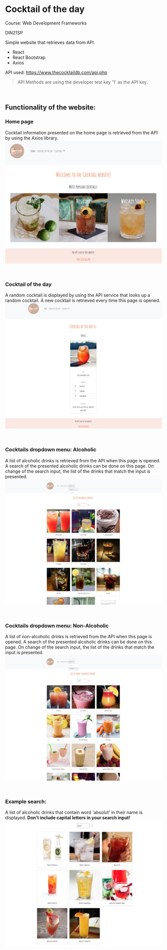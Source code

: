 # Cocktail of the day

Course: Web Development Frameworks

DIN21SP

Simple website that retrieves data from API.

- React
- React Bootstrap
- Axios


API used: https://www.thecocktaildb.com/api.php

> API Methods are using the developer test key '1' as the API key.

&nbsp;

## Functionality of the website:

### Home page
Cocktail information presented on the home page is retrieved from the API by using the Axios library.
![Home page](./img/Home.png)

&nbsp;

### Cocktail of the day
A random cocktail is displayed by using the API service that looks up a random cocktail. A new cocktail is retrieved every time this page is opened.
![Cocktail of the day](./img/CocktailOfTheDay.png)

&nbsp;

### Cocktails dropdown menu: Alcoholic
A list of alcoholic drinks is retrieved from the API when this page is opened. A search of the presented alcoholic drinks can be done on this page. On change of the search input, the list of the drinks that match the input is presented.
![Alcoholic](./img/Alcoholic.png)

&nbsp;

### Cocktails dropdown menu: Non-Alcoholic
A list of non-alcoholic drinks is retrieved from the API when this page is opened. A search of the presented alcoholic drinks can be done on this page. On change of the search input, the list of the drinks that match the input is presented.
![Non-Alcoholic](./img/NonAlcoholic.png)

&nbsp;

### Example search:
A list of alcoholic drinks that contain word 'absolut' in their name is displayed. **Don't include capital letters in your search input!**
![Example Search](./img/ExampleSearch.png)
